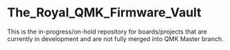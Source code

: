 # The_Royal_QMK_Firmware_Vault
 This is the in-progress/on-hold repository for boards/projects that are currently in development and are not fully merged into QMK Master branch. 

